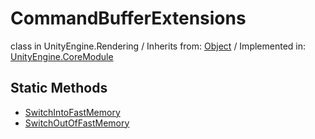 # CommandBufferExtensions
class in UnityEngine.Rendering
 / Inherits from: <a href="https://docs.unity3d.com/6000.0/Documentation/ScriptReference/Object.html" target="_blank">Object</a> / Implemented in: <a href="https://docs.unity3d.com/6000.0/Documentation/ScriptReference/UnityEngine.CoreModule.html" target="_blank">UnityEngine.CoreModule</a>
## Static Methods
- <a href="https://docs.unity3d.com/6000.0/Documentation/ScriptReference/CommandBufferExtensions.SwitchIntoFastMemory.html" target="_blank">SwitchIntoFastMemory</a>
- <a href="https://docs.unity3d.com/6000.0/Documentation/ScriptReference/CommandBufferExtensions.SwitchOutOfFastMemory.html" target="_blank">SwitchOutOfFastMemory</a>
